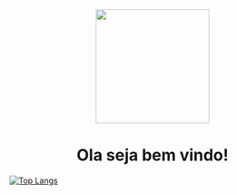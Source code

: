 




<div id="header" align="center">
  <img src="https://media.giphy.com/media/vZKPAfk0Bj0l8naZVx/giphy.gif" width="200"/>
  </br>
  <h1>Ola seja bem vindo!</h1>
</div>

[![Top Langs](https://github-readme-stats.vercel.app/api/top-langs/?username=Wett-Brito&layout=compact&theme=vision-friendly-dark)](https://github.com/Wett-Brito)

